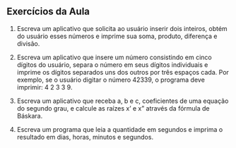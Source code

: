 ## Exercícios da Aula

1. Escreva um aplicativo que solicita ao usuário inserir dois inteiros, obtém do usuário esses números e imprime
sua soma, produto, diferença e divisão.

2. Escreva um aplicativo que insere um número consistindo em cinco dígitos do usuário, separa o número em seus
dígitos individuais e imprime os dígitos separados uns dos outros por três espaços cada. Por exemplo, se o
usuário digitar o número 42339, o programa deve imprimir:
4 2 3 3 9.

3. Escreva um aplicativo que receba a, b e c, coeficientes de uma equação do segundo grau, e calcule as raízes x’ e
x” através da fórmula de Báskara.

4. Escreva um programa que leia a quantidade em segundos e imprima o resultado em dias, horas, minutos e
segundos.
